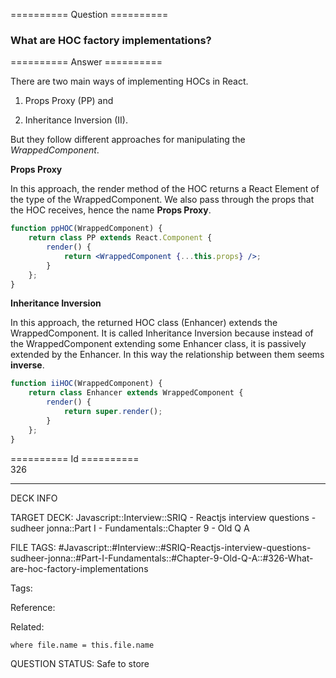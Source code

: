 ========== Question ==========  

### What are HOC factory implementations?  

========== Answer ==========  

There are two main ways of implementing HOCs in React.

1.  Props Proxy (PP) and

2.  Inheritance Inversion (II).

But they follow different approaches for manipulating the _WrappedComponent_.

**Props Proxy**

In this approach, the render method of the HOC returns a React Element of the type of the WrappedComponent. We also pass through the props that the HOC receives, hence the name **Props Proxy**.

```jsx
function ppHOC(WrappedComponent) {
    return class PP extends React.Component {
        render() {
            return <WrappedComponent {...this.props} />;
        }
    };
}
```

**Inheritance Inversion**

In this approach, the returned HOC class (Enhancer) extends the WrappedComponent. It is called Inheritance Inversion because instead of the WrappedComponent extending some Enhancer class, it is passively extended by the Enhancer. In this way the relationship between them seems **inverse**.

```jsx
function iiHOC(WrappedComponent) {
    return class Enhancer extends WrappedComponent {
        render() {
            return super.render();
        }
    };
}
```

========== Id ==========  
326

---

DECK INFO

TARGET DECK: Javascript::Interview::SRIQ - Reactjs interview questions - sudheer jonna::Part I - Fundamentals::Chapter 9 - Old Q A

FILE TAGS: #Javascript::#Interview::#SRIQ-Reactjs-interview-questions-sudheer-jonna::#Part-I-Fundamentals::#Chapter-9-Old-Q-A::#326-What-are-hoc-factory-implementations

Tags:

Reference:

Related:

```dataview
where file.name = this.file.name
```

QUESTION STATUS: Safe to store
